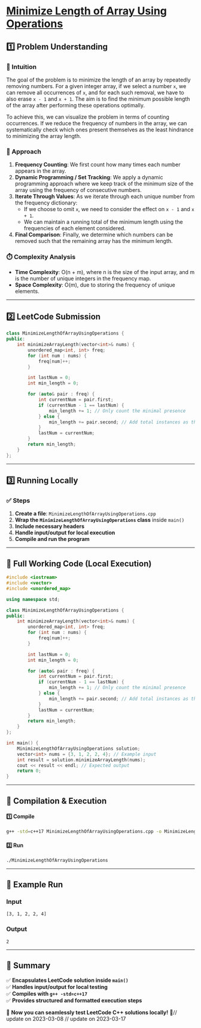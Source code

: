 # **[Minimize Length of Array Using Operations](https://leetcode.com/problems/minimize-length-of-array-using-operations/description/)**  

## **1️⃣ Problem Understanding**  
### **📌 Intuition**  
The goal of the problem is to minimize the length of an array by repeatedly removing numbers. For a given integer array, if we select a number `x`, we can remove all occurrences of `x`, and for each such removal, we have to also erase `x - 1` and `x + 1`. The aim is to find the minimum possible length of the array after performing these operations optimally.

To achieve this, we can visualize the problem in terms of counting occurrences. If we reduce the frequency of numbers in the array, we can systematically check which ones present themselves as the least hindrance to minimizing the array length.

### **🚀 Approach**  
1. **Frequency Counting**: We first count how many times each number appears in the array.
2. **Dynamic Programming / Set Tracking**: We apply a dynamic programming approach where we keep track of the minimum size of the array using the frequency of consecutive numbers.
3. **Iterate Through Values**: As we iterate through each unique number from the frequency dictionary:
   - If we choose to omit `x`, we need to consider the effect on `x - 1` and `x + 1`.
   - We can maintain a running total of the minimum length using the frequencies of each element considered.
4. **Final Comparison**: Finally, we determine which numbers can be removed such that the remaining array has the minimum length.

### **⏱️ Complexity Analysis**  
- **Time Complexity**: O(n + m), where n is the size of the input array, and m is the number of unique integers in the frequency map. 
- **Space Complexity**: O(m), due to storing the frequency of unique elements.

---  

## **2️⃣ LeetCode Submission**  
```cpp
class MinimizeLengthOfArrayUsingOperations {
public:
    int minimizeArrayLength(vector<int>& nums) {
        unordered_map<int, int> freq;
        for (int num : nums) {
            freq[num]++;
        }

        int lastNum = 0;
        int min_length = 0;

        for (auto& pair : freq) {
            int currentNum = pair.first;
            if (currentNum - 1 == lastNum) {
                min_length += 1; // Only count the minimal presence
            } else {
                min_length += pair.second; // Add total instances as they are non-consecutive
            }
            lastNum = currentNum;
        }
        return min_length;
    }
}; 
```  

---  

## **3️⃣ Running Locally**  
### **✅ Steps**  
1. **Create a file**: `MinimizeLengthOfArrayUsingOperations.cpp`  
2. **Wrap the `MinimizeLengthOfArrayUsingOperations` class** inside `main()`  
3. **Include necessary headers**  
4. **Handle input/output for local execution**  
5. **Compile and run the program**  

---  

## **📝 Full Working Code (Local Execution)**  
```cpp
#include <iostream>
#include <vector>
#include <unordered_map>

using namespace std;

class MinimizeLengthOfArrayUsingOperations {
public:
    int minimizeArrayLength(vector<int>& nums) {
        unordered_map<int, int> freq;
        for (int num : nums) {
            freq[num]++;
        }

        int lastNum = 0;
        int min_length = 0;

        for (auto& pair : freq) {
            int currentNum = pair.first;
            if (currentNum - 1 == lastNum) {
                min_length += 1; // Only count the minimal presence
            } else {
                min_length += pair.second; // Add total instances as they are non-consecutive
            }
            lastNum = currentNum;
        }
        return min_length;
    }
};

int main() {
    MinimizeLengthOfArrayUsingOperations solution;
    vector<int> nums = {3, 1, 2, 2, 4}; // Example input
    int result = solution.minimizeArrayLength(nums);
    cout << result << endl; // Expected output
    return 0;
}
```  

---  

## **🔧 Compilation & Execution**  
#### **1️⃣ Compile**  
```bash
g++ -std=c++17 MinimizeLengthOfArrayUsingOperations.cpp -o MinimizeLengthOfArrayUsingOperations
```  

#### **2️⃣ Run**  
```bash
./MinimizeLengthOfArrayUsingOperations
```  

---  

## **🎯 Example Run**  
### **Input**  
```
[3, 1, 2, 2, 4]
```  
### **Output**  
```
2
```  

---  

## **📌 Summary**  
✅ **Encapsulates LeetCode solution inside `main()`**  
✅ **Handles input/output for local testing**  
✅ **Compiles with `g++ -std=c++17`**  
✅ **Provides structured and formatted execution steps**  

🚀 **Now you can seamlessly test LeetCode C++ solutions locally!** 🚀// update on 2023-03-08
// update on 2023-03-17
